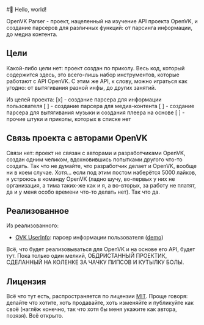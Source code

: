#👋 Hello, world!

OpenVK Parser - проект, нацеленный на изучение API проекта OpenVK, и создание парсеров для различных функций: от парсинга информации, до медиа контента.

## Цели

Какой-либо цели нет: проект создан по приколу. Весь код, который содержится здесь, это всего-лишь набор инструментов, которые работают с API OpenVK. С этим же API, к слову, можно играться как угодно: от вытягивания разной инфы, до других занятий.

Из целей проекта:
[x] - создание парсера для информации пользователя
[ ] - создание парсера для медиа-контента
[ ] - создание парсера для вытягивания музыки и создания плеера на основе
[ ] - прочие штуки и приколы, которых в списке нет

## Связь проекта с авторами OpenVK

Связи нет: проект не связан с авторами и разработчиками OpenVK, создан одним челиком, вдохновившись попытками другого что-то создать. Так что не думайте, что разработчик делает и OpenVK, вообще ни в коем случае. Хотя... если под этим постом наберётся 5000 лайков, я устроюсь в команду OpenVK (ладно шучу, во-первых у них не организация, а тима таких-же как и я, а во-вторых, за работу не платят, да и у меня особо времени что-то делать нет). Так что да.

## Реализованное

Из реализованного:
- [OVK UserInfo](https://github.com/ovkparser/userinfo): парсер информации пользователя ([demo](https://ovkparser.github.io/userinfo))

Всё, что будет реализовываться для OpenVK и на основе его API, будет тут. Пока только один мелкий, ОБДРИСТАННЫЙ ПРОЕКТИК, СДЕЛАННЫЙ НА КОЛЕНКЕ ЗА ЧАЧКУ ПИПСОВ И КУТЫЛКУ БОЛЫ.

## Лицензия

Всё что тут есть, распространяется по лицензии [MIT](https://github.com/ovkparser/userinfo/blob/main/LICENSE). Проще говоря: делайте что хотите, хоть продавайте, хоть изменяйте и публикуйте как своё (наглёж конечно, так что хотя бы меня укажите как автора, позязя). Всё открыто.
